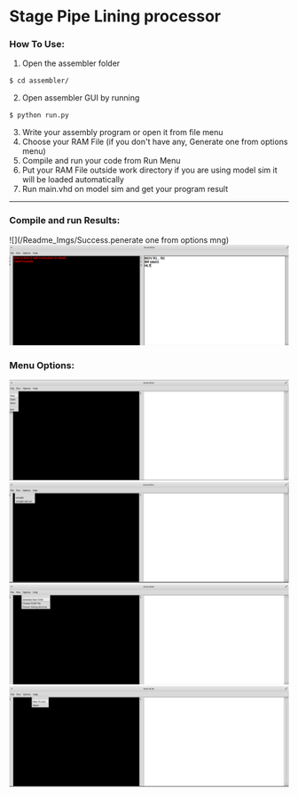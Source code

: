 # Stage Pipe Lining processor
### How To Use:
1. Open the assembler folder 
``` bash
$ cd assembler/
```
2. Open assembler GUI by running
``` bash
$ python run.py
```
3. Write your assembly program or open it from file menu
4. Choose your RAM File (if you don't have any, Generate one from options menu)
5. Compile and run your code from Run Menu
6. Put your RAM File outside work directory if you are using model sim it will be loaded automatically
7. Run main.vhd on model sim and get your program result

---

### Compile and run Results:
![](/Readme_Imgs/Success.penerate one from options mng) 
![](/Readme_Imgs/Failed.png) 

### Menu Options:
![](/Readme_Imgs/File_Menu.png) 
![](/Readme_Imgs/Run_Menu.png) 
![](/Readme_Imgs/Options_Menu.png) 
![](/Readme_Imgs/Help_Menu.png)
